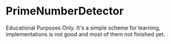 # PrimeNumberDetector

Educational Purposes Only.
It's a simple scheme for learning, implementations is not good and most of them not finished yet. 
